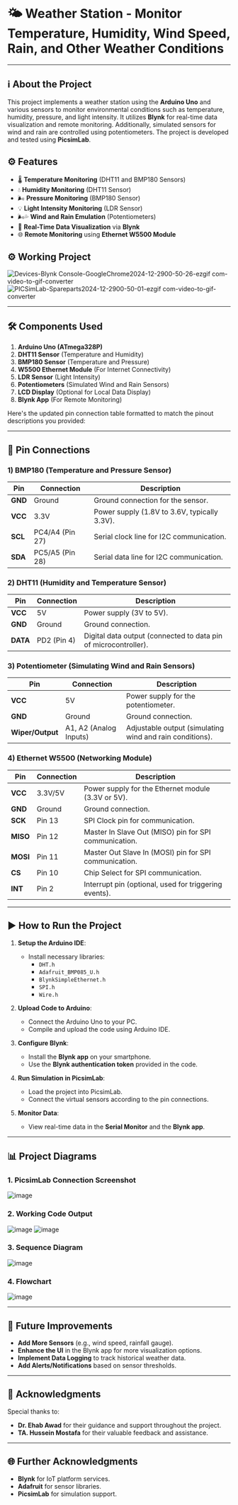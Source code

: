 # 🌤️ Weather Station - Monitor Temperature, Humidity, Wind Speed, Rain, and Other Weather Conditions

---

## ℹ️ About the Project

This project implements a weather station using the **Arduino Uno** and various sensors to monitor environmental conditions such as temperature, humidity, pressure, and light intensity. It utilizes **Blynk** for real-time data visualization and remote monitoring. Additionally, simulated sensors for wind and rain are controlled using potentiometers. The project is developed and tested using **PicsimLab**.

## ⚙️ Features

- 🌡️ **Temperature Monitoring** (DHT11 and BMP180 Sensors)
- 💧 **Humidity Monitoring** (DHT11 Sensor)
- 🌬️ **Pressure Monitoring** (BMP180 Sensor)
- 💡 **Light Intensity Monitoring** (LDR Sensor)
- 🌬️💦 **Wind and Rain Emulation** (Potentiometers)
- 📱 **Real-Time Data Visualization** via **Blynk**
- 🌐 **Remote Monitoring** using **Ethernet W5500 Module**

## ⚙️ Working Project
![Devices-Blynk Console-GoogleChrome2024-12-2900-50-26-ezgif com-video-to-gif-converter](https://github.com/user-attachments/assets/2a36f93a-b043-4b20-826a-9ce3432b43d4)
![PICSimLab-Spareparts2024-12-2900-50-01-ezgif com-video-to-gif-converter](https://github.com/user-attachments/assets/7380b472-afb1-4bf6-ae51-af6be4a4e1ba)


---

## 🛠️ Components Used

1. **Arduino Uno (ATmega328P)**
2. **DHT11 Sensor** (Temperature and Humidity)
3. **BMP180 Sensor** (Temperature and Pressure)
4. **W5500 Ethernet Module** (For Internet Connectivity)
5. **LDR Sensor** (Light Intensity)
6. **Potentiometers** (Simulated Wind and Rain Sensors)
7. **LCD Display** (Optional for Local Data Display)
8. **Blynk App** (For Remote Monitoring)

Here's the updated pin connection table formatted to match the pinout descriptions you provided:

---

## 📌 Pin Connections

### 1) **BMP180 (Temperature and Pressure Sensor)**

| **Pin**   | **Connection**                           | **Description**                                          |
|-----------|------------------------------------------|----------------------------------------------------------|
| **GND**   | Ground                                   | Ground connection for the sensor.                        |
| **VCC**   | 3.3V                                     | Power supply (1.8V to 3.6V, typically 3.3V).              |
| **SCL**   | PC4/A4 (Pin 27)                          | Serial clock line for I2C communication.                 |
| **SDA**   | PC5/A5 (Pin 28)                          | Serial data line for I2C communication.                  |

### 2) **DHT11 (Humidity and Temperature Sensor)**

| **Pin**   | **Connection**                           | **Description**                                          |
|-----------|------------------------------------------|----------------------------------------------------------|
| **VCC**   | 5V                                       | Power supply (3V to 5V).                                 |
| **GND**   | Ground                                   | Ground connection.                                       |
| **DATA**  | PD2 (Pin 4)                              | Digital data output (connected to data pin of microcontroller). |

### 3) **Potentiometer (Simulating Wind and Rain Sensors)**

| **Pin**     | **Connection**    | **Description**                                              |
|-------------|-------------------|--------------------------------------------------------------|
| **VCC**     | 5V                | Power supply for the potentiometer.                          |
| **GND**     | Ground            | Ground connection.                                           |
| **Wiper/Output** | A1, A2 (Analog Inputs) | Adjustable output (simulating wind and rain conditions).   |

### 4) **Ethernet W5500 (Networking Module)**

| **Pin**   | **Connection**  | **Description**                                          |
|-----------|-----------------|----------------------------------------------------------|
| **VCC**   | 3.3V/5V         | Power supply for the Ethernet module (3.3V or 5V).       |
| **GND**   | Ground          | Ground connection.                                       |
| **SCK**   | Pin 13          | SPI Clock pin for communication.                         |
| **MISO**  | Pin 12          | Master In Slave Out (MISO) pin for SPI communication.    |
| **MOSI**  | Pin 11          | Master Out Slave In (MOSI) pin for SPI communication.    |
| **CS**    | Pin 10          | Chip Select for SPI communication.                       |
| **INT**   | Pin 2           | Interrupt pin (optional, used for triggering events).    |

---

## ▶️ How to Run the Project

1. **Setup the Arduino IDE**:
   - Install necessary libraries:
     - `DHT.h`
     - `Adafruit_BMP085_U.h`
     - `BlynkSimpleEthernet.h`
     - `SPI.h`
     - `Wire.h`

2. **Upload Code to Arduino**:
   - Connect the Arduino Uno to your PC.
   - Compile and upload the code using Arduino IDE.

3. **Configure Blynk**:
   - Install the **Blynk app** on your smartphone.
   - Use the **Blynk authentication token** provided in the code.

4. **Run Simulation in PicsimLab**:
   - Load the project into PicsimLab.
   - Connect the virtual sensors according to the pin connections.

5. **Monitor Data**:
   - View real-time data in the **Serial Monitor** and the **Blynk app**.

---

## 📊 Project Diagrams

### 1. **PicsimLab Connection Screenshot**

![image](https://github.com/user-attachments/assets/a2b1eecf-cfba-4f76-aa65-775215d82b70)

### 2. **Working Code Output**

![image](https://github.com/user-attachments/assets/9631a02b-31fe-4ca6-8b4b-46fe1c5095b0)
![image](https://github.com/user-attachments/assets/77587953-ffef-440d-8990-fc4852bbfaec)

### 3. **Sequence Diagram**

![image](https://github.com/user-attachments/assets/5171aa2f-6fc8-4d12-b188-7d745412cae5)

### 4. **Flowchart**

![image](https://github.com/user-attachments/assets/3629035a-cc23-4c9d-bc10-4cf491e01046)

---

## 🚀 Future Improvements

- **Add More Sensors** (e.g., wind speed, rainfall gauge).
- **Enhance the UI** in the Blynk app for more visualization options.
- **Implement Data Logging** to track historical weather data.
- **Add Alerts/Notifications** based on sensor thresholds.

---

## 🙏 Acknowledgments

Special thanks to:

- **Dr. Ehab Awad** for their guidance and support throughout the project.
- **TA. Hussein Mostafa** for their valuable feedback and assistance.

---

## 🌐 Further Acknowledgments

- **Blynk** for IoT platform services.
- **Adafruit** for sensor libraries.
- **PicsimLab** for simulation support.
